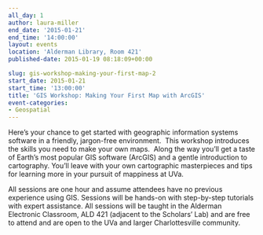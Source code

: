 ```yaml
---
all_day: 1
author: laura-miller
end_date: '2015-01-21'
end_time: '14:00:00'
layout: events
location: 'Alderman Library, Room 421'
published-date: 2015-01-19 08:18:09+00:00

slug: gis-workshop-making-your-first-map-2
start_date: 2015-01-21
start_time: '13:00:00'
title: 'GIS Workshop: Making Your First Map with ArcGIS'
event-categories:
- Geospatial
---
```


Here’s your chance to get started with geographic information systems software in a friendly, jargon-free environment.  This workshop introduces the skills you need to make your own maps.  Along the way you’ll get a taste of Earth’s most popular GIS software (ArcGIS) and a gentle introduction to cartography. You’ll leave with your own cartographic masterpieces and tips for learning more in your pursuit of mappiness at UVa.

All sessions are one hour and assume attendees have no previous experience using GIS. Sessions will be hands-on with step-by-step tutorials with expert assistance. All sessions will be taught in the Alderman Electronic Classroom, ALD 421 (adjacent to the Scholars’ Lab) and are free to attend and are open to the UVa and larger Charlottesville community.
